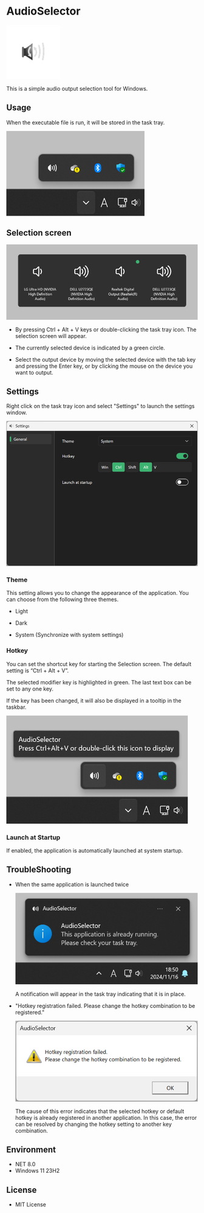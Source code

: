# AudioSelector

![applogo](./AudioSelectorPackage/Images/SmallTile.scale-200.png)

This is a simple audio output selection tool for Windows.

## Usage

When the executable file is run, it will be stored in the task tray.

![appimage_1](./gh-pages/assets/img/usage/tasktray.png)

## Selection screen

![appimage_2](./gh-pages/assets/img/usage/selector.png)

- By pressing Ctrl + Alt + V keys or double-clicking the task tray icon. The selection screen will appear.

- The currently selected device is indicated by a green circle.

- Select the output device by moving the selected device with the tab key and pressing the Enter key, or by clicking the mouse on the device you want to output.

## Settings

Right click on the task tray icon and select "Settings" to launch the settings window.

![appimage_3](./gh-pages/assets/img/usage/settings_general.png)

### Theme

This setting allows you to change the appearance of the application. You can choose from the following three themes.

- Light

- Dark

- System (Synchronize with system settings)

### Hotkey

You can set the shortcut key for starting the Selection screen. The default setting is “Ctrl + Alt + V”.

The selected modifier key is highlighted in green. The last text box can be set to any one key.

If the key has been changed, it will also be displayed in a tooltip in the taskbar.

![appimage_4](./gh-pages/assets/img/usage/tasktray_tooltip.png)

### Launch at Startup

If enabled, the application is automatically launched at system startup.

## TroubleShooting

- When the same application is launched twice
  
  ![error_1](./gh-pages/assets/img/usage/twice_launch.png)

  A notification will appear in the task tray indicating that it is in place.

- "Hotkey registration failed. Please change the hotkey combination to be registered."

  ![error_2](./gh-pages/assets/img/usage/error_hotkey.png)
  
  The cause of this error indicates that the selected hotkey or default hotkey is already registered in another application. In this case, the error can be resolved by changing the hotkey setting to another key combination.

## Environment

- NET 8.0
- Windows 11 23H2

## License

- MIT License
